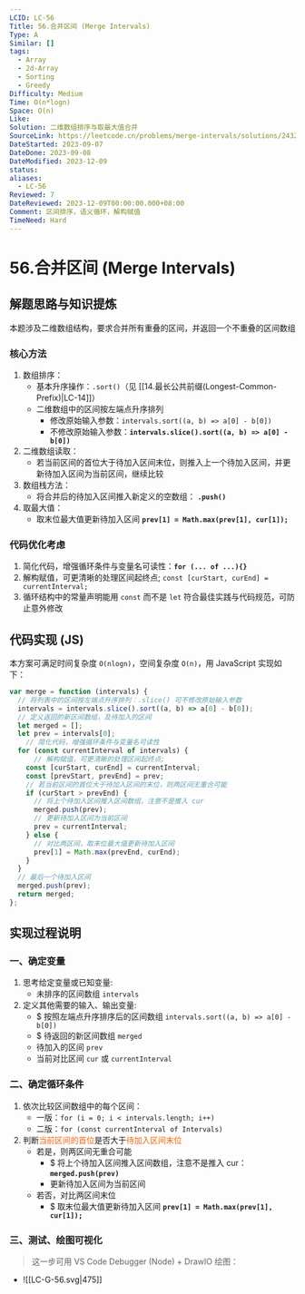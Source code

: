 ```yaml
---
LCID: LC-56
Title: 56.合并区间 (Merge Intervals)
Type: A
Similar: []
tags:
  - Array
  - 2d-Array
  - Sorting
  - Greedy
Difficulty: Medium
Time: O(n*logn)
Space: O(n)
Like: 
Solution: 二维数组排序与取最大值合并
SourceLink: https://leetcode.cn/problems/merge-intervals/solutions/2432645/lc-56-he-bing-qu-jian-tu-wen-xiang-jie-e-uv85/
DateStarted: 2023-09-07
DateDone: 2023-09-08
DateModified: 2023-12-09
status: 
aliases:
  - LC-56
Reviewed: 7
DateReviewed: 2023-12-09T00:00:00.000+08:00
Comment: 区间排序，语义循环，解构赋值
TimeNeed: Hard
---
```

# 56.合并区间 (Merge Intervals)
## 解题思路与知识提炼
本题涉及二维数组结构，要求合并所有重叠的区间，并返回一个不重叠的区间数组
### 核心方法
1. 数组排序：
	- 基本升序操作：`.sort()`（见 [[14.最长公共前缀(Longest-Common-Prefix)|LC-14]]）
	- 二维数组中的区间按左端点升序排列
		- 修改原始输入参数：`intervals.sort((a, b) => a[0] - b[0])`
		- 不修改原始输入参数：**`intervals.slice().sort((a, b) => a[0] - b[0])`**
2. 二维数组读取：
	- 若当前区间的首位大于待加入区间末位，则推入上一个待加入区间，并更新待加入区间为当前区间，继续比较
3. 数组栈方法：
	- 将合并后的待加入区间推入新定义的空数组： **`.push()`**
4. 取最大值：
	- 取末位最大值更新待加入区间 **`prev[1] = Math.max(prev[1], cur[1]);`**
### 代码优化考虑
1. 简化代码，增强循环条件与变量名可读性：**`for (... of ...){}`**
2. 解构赋值，可更清晰的处理区间起终点; `const [curStart, curEnd] = currentInterval;`
3. 循环结构中的常量声明能用 `const` 而不是 `let` 符合最佳实践与代码规范，可防止意外修改 
## 代码实现 (JS)
本方案可满足时间复杂度 `O(nlogn)`，空间复杂度 `O(n)`，用 JavaScript 实现如下：
<!--SR:!2023-09-13,3,250!2023-09-13,3,250!2023-09-13,3,250-->

```js
var merge = function (intervals) {
  // 将列表中的区间按左端点升序排列：.slice() 可不修改原始输入参数
  intervals = intervals.slice().sort((a, b) => a[0] - b[0]);
  // 定义返回的新区间数组，及待加入的区间
  let merged = [];
  let prev = intervals[0];
	// 简化代码，增强循环条件与变量名可读性
  for (const currentInterval of intervals) {
	  // 解构赋值，可更清晰的处理区间起终点;
    const [curStart, curEnd] = currentInterval;
    const [prevStart, prevEnd] = prev;
    // 若当前区间的首位大于待加入区间的末位，则两区间无重合可能
    if (curStart > prevEnd) {
      // 将上个待加入区间推入区间数组，注意不是推入 cur
      merged.push(prev);
      // 更新待加入区间为当前区间
      prev = currentInterval;
    } else {
      // 对比两区间，取末位最大值更新待加入区间
      prev[1] = Math.max(prevEnd, curEnd);
    }
  }
  // 最后一个待加入区间
  merged.push(prev);
  return merged;
};
```

## 实现过程说明
### 一、确定变量
1. 思考给定变量或已知变量:
	- 未排序的区间数组 `intervals`
2. 定义其他需要的输入、输出变量:
	- $ 按照左端点升序排序后的区间数组 `intervals.sort((a, b) => a[0] - b[0])`
	- $ 待返回的新区间数组 `merged`
	- 待加入的区间 `prev`
	- 当前对比区间 `cur` 或 `currentInterval` 
### 二、确定循环条件
1. 依次比较区间数组中的每个区间：
	- 一版：`for (i = 0; i < intervals.length; i++)`
	- 二版：`for (const currentInterval of Intervals)`
2. 判断<font color=#F36208>当前区间的首位</font>是否大于<font color=#F36208>待加入区间末位</font>
	- 若是，则两区间无重合可能
		- $ 将上个待加入区间推入区间数组，注意不是推入 cur：**`merged.push(prev)`**
		- 更新待加入区间为当前区间
	- 若否，对比两区间末位
		- $ 取末位最大值更新待加入区间 **`prev[1] = Math.max(prev[1], cur[1]);`**
### 三、测试、绘图可视化
> 这一步可用 VS Code Debugger (Node) + DrawIO 绘图：
- ![[LC-G-56.svg|475]]
<!--SR:!2023-09-13,3,250!2023-09-13,3,250-->

